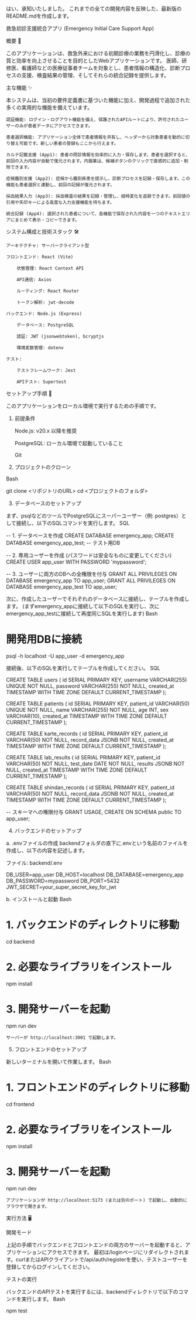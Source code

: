 はい、承知いたしました。
これまでの全ての開発内容を反映した、最新版のREADME.mdを作成します。

救急初診支援統合アプリ (Emergency Initial Care Support App)

概要 📝

このアプリケーションは、救急外来における初期診療の業務を円滑化し、診療の質と効率を向上させることを目的としたWebアプリケーションです。
医師、研修医、看護師などの医療従事者チームを対象とし、患者情報の構造化、診断プロセスの支援、検査結果の管理、そしてそれらの統合記録を提供します。

主な機能 ✨

本システムは、当初の要件定義書に基づいた機能に加え、開発過程で追加された多くの実用的な機能を備えています。

    認証機能: ログイン・ログアウト機能を備え、保護されたAPIルートにより、許可されたユーザーのみが患者データにアクセスできます。

    患者選択機能: アプリケーション全体で患者情報を共有し、ヘッダーから対象患者を動的に切り替え可能です。新しい患者の登録もここから行えます。

    カルテ記載支援 (App1): 患者の問診情報を効率的に入力・保存します。患者を選択すると、前回の入力内容が自動で復元されます。内服薬は、候補ボタンのクリックで直感的に追加・削除できます。

    症候鑑別支援 (App2): 症候から鑑別疾患を提示し、診断プロセスを記録・保存します。この機能も患者選択と連動し、前回の記録が復元されます。

    採血結果入力 (App3): 採血検査の結果を記録・管理し、経時変化を追跡できます。前回値の引用や矢印キーによる高度な入力支援機能を持ちます。

    統合記録 (App4): 選択された患者について、各機能で保存された内容を一つのテキストエリアにまとめて表示・コピーできます。

システム構成と技術スタック 🛠️

    アーキテクチャ: サーバークライアント型

    フロントエンド: React (Vite)

        状態管理: React Context API

        API通信: Axios

        ルーティング: React Router

        トークン解析: jwt-decode

    バックエンド: Node.js (Express)

        データベース: PostgreSQL

        認証: JWT (jsonwebtoken), bcryptjs

        環境変数管理: dotenv

    テスト:

        テストフレームワーク: Jest

        APIテスト: Supertest

セットアップ手順 🚀

このアプリケーションをローカル環境で実行するための手順です。

1. 前提条件

    Node.js: v20.x 以降を推奨

    PostgreSQL: ローカル環境で起動していること

    Git

2. プロジェクトのクローン

Bash

git clone <リポジトリのURL>
cd <プロジェクトのフォルダ>

3. データベースのセットアップ

まず、psqlなどのツールでPostgreSQLにスーパーユーザー（例: postgres）として接続し、以下のSQLコマンドを実行します。
SQL

-- 1. データベースを作成
CREATE DATABASE emergency_app;
CREATE DATABASE emergency_app_test; -- テスト用DB

-- 2. 専用ユーザーを作成 (パスワードは安全なものに変更してください)
CREATE USER app_user WITH PASSWORD 'mypassword';

-- 3. ユーザーに両方のDBへの全権限を付与
GRANT ALL PRIVILEGES ON DATABASE emergency_app TO app_user;
GRANT ALL PRIVILEGES ON DATABASE emergency_app_test TO app_user;

次に、作成したユーザーでそれぞれのデータベースに接続し、テーブルを作成します。
(まずemergency_appに接続して以下のSQLを実行し、次にemergency_app_testに接続して再度同じSQLを実行します)
Bash

# 開発用DBに接続
psql -h localhost -U app_user -d emergency_app

接続後、以下のSQLを実行してテーブルを作成してください。
SQL

CREATE TABLE users (
  id SERIAL PRIMARY KEY,
  username VARCHAR(255) UNIQUE NOT NULL,
  password VARCHAR(255) NOT NULL,
  created_at TIMESTAMP WITH TIME ZONE DEFAULT CURRENT_TIMESTAMP
);

CREATE TABLE patients (
  id SERIAL PRIMARY KEY,
  patient_id VARCHAR(50) UNIQUE NOT NULL,
  name VARCHAR(255) NOT NULL,
  age INT,
  sex VARCHAR(10),
  created_at TIMESTAMP WITH TIME ZONE DEFAULT CURRENT_TIMESTAMP
);

CREATE TABLE karte_records (
  id SERIAL PRIMARY KEY,
  patient_id VARCHAR(50) NOT NULL,
  record_data JSONB NOT NULL,
  created_at TIMESTAMP WITH TIME ZONE DEFAULT CURRENT_TIMESTAMP
);

CREATE TABLE lab_results (
  id SERIAL PRIMARY KEY,
  patient_id VARCHAR(50) NOT NULL,
  test_date DATE NOT NULL,
  results JSONB NOT NULL,
  created_at TIMESTAMP WITH TIME ZONE DEFAULT CURRENT_TIMESTAMP
);

CREATE TABLE shindan_records (
  id SERIAL PRIMARY KEY,
  patient_id VARCHAR(50) NOT NULL,
  record_data JSONB NOT NULL,
  created_at TIMESTAMP WITH TIME ZONE DEFAULT CURRENT_TIMESTAMP
);

-- スキーマへの権限付与
GRANT USAGE, CREATE ON SCHEMA public TO app_user;

4. バックエンドのセットアップ

a. .envファイルの作成
backendフォルダの直下に.envという名前のファイルを作成し、以下の内容を記述します。

ファイル: backend/.env

DB_USER=app_user
DB_HOST=localhost
DB_DATABASE=emergency_app
DB_PASSWORD=mypassword
DB_PORT=5432
JWT_SECRET=your_super_secret_key_for_jwt

b. インストールと起動
Bash

# 1. バックエンドのディレクトリに移動
cd backend

# 2. 必要なライブラリをインストール
npm install

# 3. 開発サーバーを起動
npm run dev

    サーバーが http://localhost:3001 で起動します。

5. フロントエンドのセットアップ

新しいターミナルを開いて作業します。
Bash

# 1. フロントエンドのディレクトリに移動
cd frontend

# 2. 必要なライブラリをインストール
npm install

# 3. 開発サーバーを起動
npm run dev

    アプリケーションが http://localhost:5173 (または別のポート) で起動し、自動的にブラウザで開きます。

実行方法 🖥️

開発モード

上記の手順でバックエンドとフロントエンドの両方のサーバーを起動すると、アプリケーションにアクセスできます。
最初は/loginページにリダイレクトされます。curlまたはAPIクライアントで/api/auth/registerを使い、テストユーザーを登録してからログインしてください。

テストの実行

バックエンドのAPIテストを実行するには、backendディレクトリで以下のコマンドを実行します。
Bash

npm test


